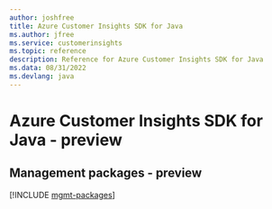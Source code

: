 ```yaml
---
author: joshfree
title: Azure Customer Insights SDK for Java
ms.author: jfree
ms.service: customerinsights
ms.topic: reference
description: Reference for Azure Customer Insights SDK for Java
ms.data: 08/31/2022
ms.devlang: java
---
```

# Azure Customer Insights SDK for Java - preview

## Management packages - preview
[!INCLUDE [mgmt-packages](customer-insights-mgmt-index.md)]